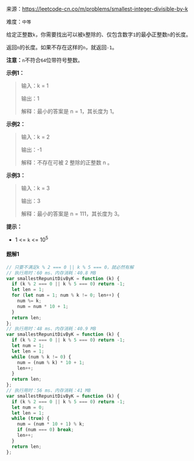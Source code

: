 来源：<https://leetcode-cn.co/m/problems/smallest-integer-divisible-by-k>

难度：`中等`

给定正整数`k`，你需要找出可以被`k`整除的、仅包含数字`1`的最**小**正整数`n`的长度。

返回`n`的长度。如果不存在这样的`n`，就返回`-1`。

**注意：**`n`不符合`64`位带符号整数。

**示例1：**

> 输入：k = 1
>
> 输出：1
>
> 解释：最小的答案是 n = 1，其长度为 1。

**示例2：**

> 输入：k = 2
>
> 输出：-1
>
> 解释：不存在可被 2 整除的正整数 n 。

**示例3：**

> 输入：k = 3
>
> 输出：3
>
> 解释：最小的答案是 n = 111，其长度为 3。

**提示：**

- 1 <= `k` <= 10<sup>5</sup>

<!-- tabs:start -->

#### **题解1**

```javascript
// 只要不满足k % 2 === 0 || k % 5 === 0，就必然有解
// 执行用时：60 ms、内存消耗：40.8 MB
var smallestRepunitDivByK = function (k) {
  if (k % 2 === 0 || k % 5 === 0) return -1;
  let len = 1;
  for (let num = 1; num % k != 0; len++) {
    num %= k;
    num = num * 10 + 1;
  }
  return len;
};
// 执行用时：48 ms、内存消耗：40.9 MB
var smallestRepunitDivByK = function (k) {
  if (k % 2 === 0 || k % 5 === 0) return -1;
  let num = 1;
  let len = 1;
  while (num % k != 0) {
    num = (num % k) * 10 + 1;
    len++;
  }
  return len;
};
// 执行用时：56 ms、内存消耗：41 MB
var smallestRepunitDivByK = function (k) {
  if (k % 2 === 0 || k % 5 === 0) return -1;
  let num = 0;
  let len = 1;
  while (true) {
    num = (num * 10 + 1) % k;
    if (num === 0) break;
    len++;
  }
  return len;
};
```

<!-- tabs:end -->
